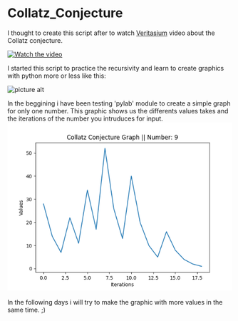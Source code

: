 # Collatz_Conjecture

I thought to create this script after to watch [Veritasium](https://www.youtube.com/channel/UCHnyfMqiRRG1u-2MsSQLbXA "Veritasium Youtube Channel") video about the Collatz conjecture.

[![Watch the video](https://img.youtube.com/vi/094y1Z2wpJg/maxresdefault.jpg)](https://www.youtube.com/watch?v=094y1Z2wpJg)

I started this script to practice the recursivity and learn to create graphics with python more or less like this: 

![picture alt](https://i.ytimg.com/vi/MRb1LOko0o8/maxresdefault.jpg)

In the beggining i have been testing 'pylab' module to create a simple graph for only one number. This graphic shows us the differents values takes and the iterations of the number you intruduces for input.
![picture alt](https://github.com/morawer/Collatz_Conjecture/blob/master/graphNum9.png)

In the following days i will try to make the graphic with more values in the same time.
;)
